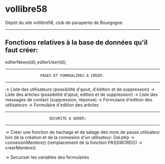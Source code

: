 # vollibre58
Dépôt du site vollibre58, club de parapente de Bourgogne


-----------------------------------------------------------------
Fonctions relatives à la base de données qu'il faut créer:
-----------------------------------------------------------------

editerNews($id);
editerUser($id);


-------------------------------------------------------------------
                    PAGES ET FORMUALIRES A CREER:
-------------------------------------------------------------------

-> Liste des utilisateurs (possibilité d'ajout, d'édition et de suppression)
-> Liste des articles (possibilité d'ajout, edition et de suppression)
-> Liste des messages de contact (suppression, réponse)
-> Formulaire d'edition des utilisateurs
-> Formulaire d'edition des articles


-------------------------------------------------------------------
                        SECURITE A GERER:
-------------------------------------------------------------------

-> Créer une fonction de hachage et de salage des mots de passe utilisateur lors de la création et de la connexion d'un utilisateur:
        Dal.php -> connexionMembre() (remplacement de la fonction PASSWORD())
                -> creerMembre()

-> Securiser les variables des formulaires

